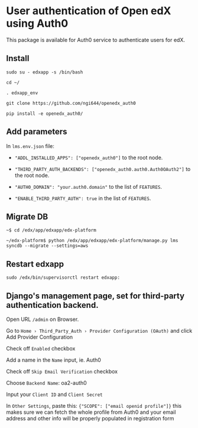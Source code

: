 # User authentication of Open edX using Auth0

This package is available for Auth0 service to authenticate users for edX.


## Install

`sudo su - edxapp -s /bin/bash`

`cd ~/`

`. edxapp_env`

`git clone https://github.com/ngi644/openedx_auth0`

`pip install -e openedx_auth0/`


## Add parameters

In `lms.env.json`  file:

- `"ADDL_INSTALLED_APPS": ["openedx_auth0"]` to the root node.

- `"THIRD_PARTY_AUTH_BACKENDS": ["openedx_auth0.auth0.Auth0OAuth2"]` to the root node.

- `"AUTH0_DOMAIN": "your.auth0.domain"` to the list of `FEATURES`.

- `"ENABLE_THIRD_PARTY_AUTH": true` in the list of `FEATURES`.


## Migrate DB

```
~$ cd /edx/app/edxapp/edx-platform
```

```
~/edx-platform$ python /edx/app/edxapp/edx-platform/manage.py lms syncdb --migrate --settings=aws
```


## Restart edxapp

`sudo /edx/bin/supervisorctl restart edxapp:`


## Django's management page, set for third-party authentication backend.

Open URL `/admin` on Browser.

Go to `Home › Third_Party_Auth › Provider Configuration (OAuth)` and click Add Provider Configuration

Check off `Enabled` checkbox

Add a name in the `Name` input, ie. Auth0

Check off `Skip Email Verification` checkbox

Choose `Backend Name`: oa2-auth0

Input your `Client ID` and `Client Secret`

In `Other Settings`, paste this: ```{"SCOPE": ["email openid profile"]}``` this makes sure we can fetch the whole profile from 
Auth0 and your email address and other info will be properly populated in registration form

 

